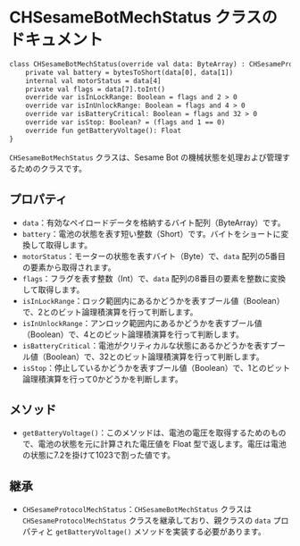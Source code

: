 # CHSesameBotMechStatus クラスのドキュメント
```svg
class CHSesameBotMechStatus(override val data: ByteArray) : CHSesameProtocolMechStatus {
    private val battery = bytesToShort(data[0], data[1])
    internal val motorStatus = data[4]
    private val flags = data[7].toInt()
    override var isInLockRange: Boolean = flags and 2 > 0
    override var isInUnlockRange: Boolean = flags and 4 > 0
    override var isBatteryCritical: Boolean = flags and 32 > 0
    override var isStop: Boolean? = (flags and 1 == 0)
    override fun getBatteryVoltage(): Float 
}


```
`CHSesameBotMechStatus` クラスは、Sesame Bot の機械状態を処理および管理するためのクラスです。

## プロパティ

- `data`：有効なペイロードデータを格納するバイト配列（ByteArray）です。
- `battery`：電池の状態を表す短い整数（Short）です。バイトをショートに変換して取得します。
- `motorStatus`：モーターの状態を表すバイト（Byte）で、`data` 配列の5番目の要素から取得されます。
- `flags`：フラグを表す整数（Int）で、`data` 配列の8番目の要素を整数に変換して取得します。
- `isInLockRange`：ロック範囲内にあるかどうかを表すブール値（Boolean）で、2とのビット論理積演算を行って判断します。
- `isInUnlockRange`：アンロック範囲内にあるかどうかを表すブール値（Boolean）で、4とのビット論理積演算を行って判断します。
- `isBatteryCritical`：電池がクリティカルな状態にあるかどうかを表すブール値（Boolean）で、32とのビット論理積演算を行って判断します。
- `isStop`：停止しているかどうかを表すブール値（Boolean）で、1とのビット論理積演算を行って0かどうかを判断します。

## メソッド

- `getBatteryVoltage()`：このメソッドは、電池の電圧を取得するためのもので、電池の状態を元に計算された電圧値を Float 型で返します。電圧は電池の状態に7.2を掛けて1023で割った値です。

## 継承

- `CHSesameProtocolMechStatus`：`CHSesameBotMechStatus` クラスは `CHSesameProtocolMechStatus` クラスを継承しており、親クラスの `data` プロパティと `getBatteryVoltage()` メソッドを実装する必要があります。
